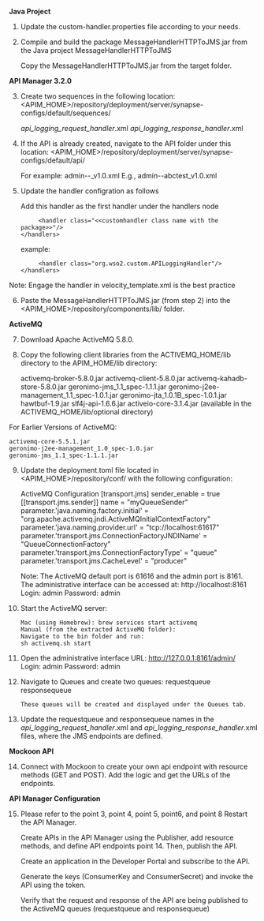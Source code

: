 **Java Project**
1. Update the custom-handler.properties file according to your needs.

2. Compile and build the package MessageHandlerHTTPToJMS.jar from the Java project MessageHandlerHTTPToJMS

   Copy the MessageHandlerHTTPToJMS.jar from the target folder.

**API Manager 3.2.0**

3. Create two sequences in the following location:
<APIM_HOME>/repository/deployment/server/synapse-configs/default/sequences/

    _api_logging_request_handler_.xml
    _api_logging_response_handler_.xml

4. If the API is already created, navigate to the API folder under this location:
    <APIM_HOME>/repository/deployment/server/synapse-configs/default/api/

    For example:
    admin--<apiname>_v1.0.xml
    E.g., admin--abctest_v1.0.xml
   
5. Update the handler configration as follows
   
   Add this handler as the first handler under the handlers node
   ```<handlers>
        <handler class="<<customhandler class name with the package>>"/>
   </handlers>
   ```
   example:
   ```<handlers>
        <handler class="org.wso2.custom.APILoggingHandler"/>
   </handlers>
   ```
Note: Engage the handler in velocity_template.xml is the best practice

6. Paste the MessageHandlerHTTPToJMS.jar (from step 2) into the <APIM_HOME>/repository/components/lib/ folder.

**ActiveMQ**

7. Download Apache ActiveMQ 5.8.0.
8. Copy the following client libraries from the ACTIVEMQ_HOME/lib directory to the APIM_HOME/lib directory:

    activemq-broker-5.8.0.jar
    activemq-client-5.8.0.jar
    activemq-kahadb-store-5.8.0.jar
    geronimo-jms_1.1_spec-1.1.1.jar
    geronimo-j2ee-management_1.1_spec-1.0.1.jar
    geronimo-jta_1.0.1B_spec-1.0.1.jar
    hawtbuf-1.9.jar
    slf4j-api-1.6.6.jar
    activeio-core-3.1.4.jar (available in the ACTIVEMQ_HOME/lib/optional directory)

For Earlier Versions of ActiveMQ:

    activemq-core-5.5.1.jar
    geronimo-j2ee-management_1.0_spec-1.0.jar
    geronimo-jms_1.1_spec-1.1.1.jar

9. Update the deployment.toml file located in <APIM_HOME>/repository/conf/ with the following configuration:

   ActiveMQ Configuration
    [transport.jms]
    sender_enable = true
    [[transport.jms.sender]]
    name = "myQueueSender"
    parameter.'java.naming.factory.initial' = "org.apache.activemq.jndi.ActiveMQInitialContextFactory"
    parameter.'java.naming.provider.url' = "tcp://localhost:61617"
    parameter.'transport.jms.ConnectionFactoryJNDIName' = "QueueConnectionFactory"
    parameter.'transport.jms.ConnectionFactoryType' = "queue"
    parameter.'transport.jms.CacheLevel' = "producer"

    Note: The ActiveMQ default port is 61616 and the admin port is 8161. The administrative interface can be accessed at:
    http://localhost:8161
    Login: admin
    Password: admin

10. Start the ActiveMQ server:
   
        Mac (using Homebrew): brew services start activemq
        Manual (from the extracted ActiveMQ folder):
        Navigate to the bin folder and run:
        sh activemq.sh start

11. Open the administrative interface
        URL: http://127.0.0.1:8161/admin/
        Login: admin
        Password: admin

12. Navigate to Queues and create two queues:
        requestqueue
        responsequeue

        These queues will be created and displayed under the Queues tab.

13. Update the requestqueue and responsequeue names in the _api_logging_request_handler_.xml and _api_logging_response_handler_.xml files, where the JMS endpoints are defined.

**Mockoon API**

14. Connect with Mockoon to create your own api endpoint with resource methods (GET and POST). Add the logic and get the URLs of the endpoints.

**API Manager Configuration**

15. Please refer to the point 3, point 4, point 5, point6, and point 8
    Restart the API Manager.

    Create APIs in the API Manager using the Publisher, add resource methods, and define API endpoints point 14. Then, publish the API.

    Create an application in the Developer Portal and subscribe to the API.

    Generate the keys (ConsumerKey and ConsumerSecret) and invoke the API using the token.

    Verify that the request and response of the API are being published to the ActiveMQ queues (requestqueue and responsequeue)
    



